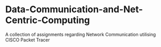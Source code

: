 # Data-Communication-and-Net-Centric-Computing
A collection of assignments regarding Network Communication utilising CISCO Packet Tracer
